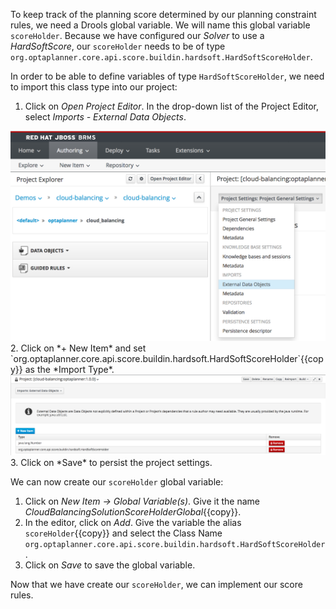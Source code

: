 To keep track of the planning score determined by our planning constraint rules, we need a Drools global variable. We will name this global variable `scoreHolder`. Because we have configured our *Solver* to use a *HardSoftScore*, our `scoreHolder` needs to be of type `org.optaplanner.core.api.score.buildin.hardsoft.HardSoftScoreHolder`.

In order to be able to define variables of type `HardSoftScoreHolder`, we need to import this class type into our project:

1. Click on *Open Project Editor*. In the drop-down list of the Project Editor, select *Imports - External Data Objects*.
<img src="../assets/optaplanner-import-external-data-objects.png" width="600" />
2. Click on *+ New Item* and set `org.optaplanner.core.api.score.buildin.hardsoft.HardSoftScoreHolder`{{copy}} as the *Import Type*.
<img src="../assets/optaplanner-import-hardsoftscoreholder.png" width="600" />
3. Click on *Save* to persist the project settings.

We can now create our `scoreHolder` global variable:

1. Click on *New Item -> Global Variable(s)*. Give it the name *CloudBalancingSolutionScoreHolderGlobal*{{copy}}.
2. In the editor, click on *Add*. Give the variable the alias `scoreHolder`{{copy}} and select the Class Name `org.optaplanner.core.api.score.buildin.hardsoft.HardSoftScoreHolder`.
3. Click on *Save* to save the global variable.

Now that we have create our `scoreHolder`, we can implement our score rules.
